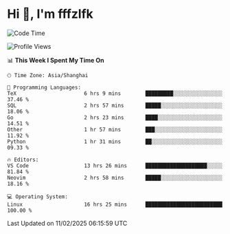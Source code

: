 # Hi 👋, I'm fffzlfk

<!--START_SECTION:waka-->
![Code Time](http://img.shields.io/badge/Code%20Time-1%2C224%20hrs%2027%20mins-blue)

![Profile Views](http://img.shields.io/badge/Profile%20Views-0-blue)

📊 **This Week I Spent My Time On** 

```text
🕑︎ Time Zone: Asia/Shanghai

💬 Programming Languages: 
TeX                      6 hrs 9 mins        █████████░░░░░░░░░░░░░░░░   37.46 % 
SQL                      2 hrs 57 mins       █████░░░░░░░░░░░░░░░░░░░░   18.06 % 
Go                       2 hrs 23 mins       ████░░░░░░░░░░░░░░░░░░░░░   14.51 % 
Other                    1 hr 57 mins        ███░░░░░░░░░░░░░░░░░░░░░░   11.92 % 
Python                   1 hr 31 mins        ██░░░░░░░░░░░░░░░░░░░░░░░   09.33 % 

🔥 Editors: 
VS Code                  13 hrs 26 mins      ████████████████████░░░░░   81.84 % 
Neovim                   2 hrs 58 mins       █████░░░░░░░░░░░░░░░░░░░░   18.16 % 

💻 Operating System: 
Linux                    16 hrs 25 mins      █████████████████████████   100.00 % 
```


 Last Updated on 11/02/2025 06:15:59 UTC
<!--END_SECTION:waka-->
